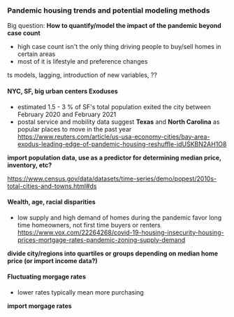 ### Pandemic housing trends and potential modeling methods

Big question: **How to quantify/model the impact of the pandemic beyond case count**
- high case count isn't the only thing driving people to buy/sell homes in certain areas 
- most of it is lifestyle and preference changes 

ts models, lagging, introduction of new variables, ??

#### NYC, SF, big urban centers Exoduses
- estimated 1.5 - 3 % of SF's total population exited the city between February 2020 and February 2021
- postal service and mobility data suggest **Texas** and **North Carolina** as popular places to move in the past year
https://www.reuters.com/article/us-usa-economy-cities/bay-area-exodus-leading-edge-of-pandemic-housing-reshuffle-idUSKBN2AH1O8

**import population data, use as a predictor for determining median price, inventory, etc?**

https://www.census.gov/data/datasets/time-series/demo/popest/2010s-total-cities-and-towns.html#ds

#### Wealth, age, racial disparities 
- low supply and high demand of homes during the pandemic favor long time homeowners, not first time buyers or renters 
https://www.vox.com/22264268/covid-19-housing-insecurity-housing-prices-mortgage-rates-pandemic-zoning-supply-demand

**divide city/regions into quartiles or groups depending on median home price (or import income data?)**

#### Fluctuating morgage rates 
- lower rates typically mean more purchasing 

**import morgage rates**





